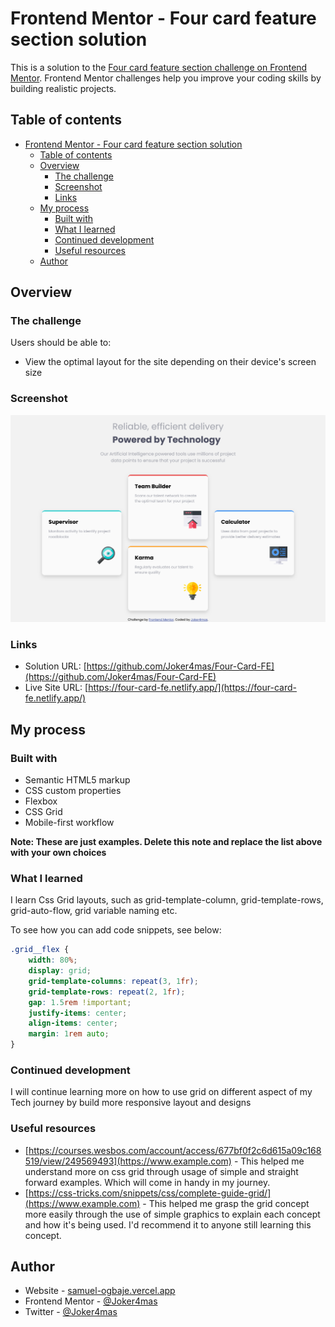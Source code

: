 # Frontend Mentor - Four card feature section solution

This is a solution to the [Four card feature section challenge on Frontend Mentor](https://www.frontendmentor.io/challenges/four-card-feature-section-weK1eFYK). Frontend Mentor challenges help you improve your coding skills by building realistic projects. 

## Table of contents

- [Frontend Mentor - Four card feature section solution](#frontend-mentor---four-card-feature-section-solution)
  - [Table of contents](#table-of-contents)
  - [Overview](#overview)
    - [The challenge](#the-challenge)
    - [Screenshot](#screenshot)
    - [Links](#links)
  - [My process](#my-process)
    - [Built with](#built-with)
    - [What I learned](#what-i-learned)
    - [Continued development](#continued-development)
    - [Useful resources](#useful-resources)
  - [Author](#author)


## Overview

### The challenge

Users should be able to:

- View the optimal layout for the site depending on their device's screen size

### Screenshot

![](./images/Snap-1.png)

### Links

- Solution URL: [https://github.com/Joker4mas/Four-Card-FE](https://github.com/Joker4mas/Four-Card-FE)
- Live Site URL: [https://four-card-fe.netlify.app/](https://four-card-fe.netlify.app/)

## My process

### Built with

- Semantic HTML5 markup
- CSS custom properties
- Flexbox
- CSS Grid
- Mobile-first workflow


**Note: These are just examples. Delete this note and replace the list above with your own choices**

### What I learned

I learn Css Grid layouts, such as grid-template-column, grid-template-rows, grid-auto-flow, grid variable naming etc.

To see how you can add code snippets, see below:

```css
.grid__flex {
    width: 80%;
    display: grid;
    grid-template-columns: repeat(3, 1fr);
    grid-template-rows: repeat(2, 1fr);
    gap: 1.5rem !important;
    justify-items: center;
    align-items: center;
    margin: 1rem auto;
}
```

### Continued development

I will continue learning more on how to use grid on different aspect of my Tech journey by build more responsive layout and designs


### Useful resources

- [https://courses.wesbos.com/account/access/677bf0f2c6d615a09c168519/view/249569493](https://www.example.com) - This helped me understand more on css grid through usage of simple and straight forward examples. Which will come in handy in my journey.
- [https://css-tricks.com/snippets/css/complete-guide-grid/](https://www.example.com) - This helped me grasp the grid concept more easily through the use of simple graphics to explain each concept and how it's being used. I'd recommend it to anyone still learning this concept.

## Author

- Website - [samuel-ogbaje.vercel.app](https://www.your-site.com)
- Frontend Mentor - [@Joker4mas](https://www.frontendmentor.io/profile/yourusername)
- Twitter - [@Joker4mas](https://www.twitter.com/yourusername)


